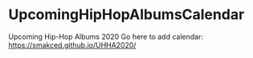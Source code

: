 # UpcomingHipHopAlbumsCalendar
Upcoming Hip-Hop Albums 2020
Go here to add calendar: https://smakced.github.io/UHHA2020/
